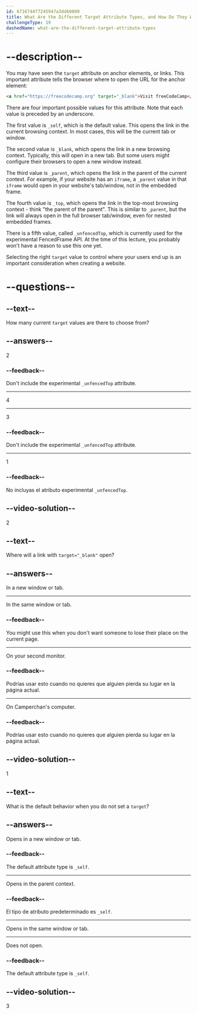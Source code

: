 ```yaml
---
id: 6716744f7245947a3dd60009
title: What Are the Different Target Attribute Types, and How Do They Work?
challengeType: 19
dashedName: what-are-the-different-target-attribute-types
---
```


# --description--

You may have seen the `target` attribute on anchor elements, or links. This important attribute tells the browser where to open the URL for the anchor element:

```html
<a href="https://freecodecamp.org" target="_blank">Visit freeCodeCamp</a>
```

There are four important possible values for this attribute. Note that each value is preceded by an underscore.

The first value is `_self`, which is the default value. This opens the link in the current browsing context. In most cases, this will be the current tab or window.

The second value is `_blank`, which opens the link in a new browsing context. Typically, this will open in a new tab. But some users might configure their browsers to open a new window instead.

The third value is `_parent`, which opens the link in the parent of the current context. For example, if your website has an `iframe`, a `_parent` value in that `iframe` would open in your website's tab/window, not in the embedded frame.

The fourth value is `_top`, which opens the link in the top-most browsing context - think "the parent of the parent". This is similar to `_parent`, but the link will always open in the full browser tab/window, even for nested embedded frames.

There is a fifth value, called `_unfencedTop`, which is currently used for the experimental FencedFrame API. At the time of this lecture, you probably won't have a reason to use this one yet.

Selecting the right `target` value to control where your users end up is an important consideration when creating a website.

# --questions--

## --text--

How many current `target` values are there to choose from?

## --answers--

2

### --feedback--

Don't include the experimental `_unfencedTop` attribute.

---

4

---

3

### --feedback--

Don't include the experimental `_unfencedTop` attribute.

---

1

### --feedback--

No incluyas el atributo experimental `_unfencedTop`.

## --video-solution--

2

## --text--

Where will a link with `target="_blank"` open?

## --answers--

In a new window or tab.

---

In the same window or tab.

### --feedback--

You might use this when you don't want someone to lose their place on the current page.

---

On your second monitor.

### --feedback--

Podrías usar esto cuando no quieres que alguien pierda su lugar en la página actual.

---

On Camperchan's computer.

### --feedback--

Podrías usar esto cuando no quieres que alguien pierda su lugar en la página actual.

## --video-solution--

1

## --text--

What is the default behavior when you do not set a `target`?

## --answers--

Opens in a new window or tab.

### --feedback--

The default attribute type is `_self`.

---

Opens in the parent context.

### --feedback--

El tipo de atributo predeterminado es `_self`.

---

Opens in the same window or tab.

---

Does not open.

### --feedback--

The default attribute type is `_self`.

## --video-solution--

3
